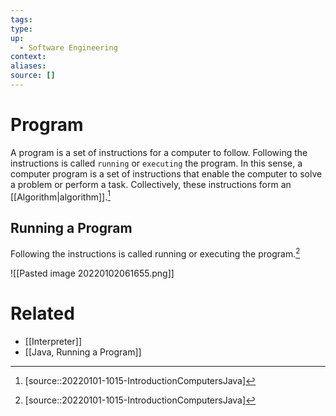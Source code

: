 ```yaml
---
tags:
type:
up:
  - Software Engineering
context:
aliases:
source: []
---
```


# Program

A program is a set of instructions for a computer to follow. Following the instructions is called `running` or `executing` the program. In this sense, a computer program is a set of instructions that enable the computer to solve a problem or perform a task. Collectively, these instructions form an [[Algorithm|algorithm]].[^2]

## Running a Program

Following the instructions is called running or executing the program.[^2]

![[Pasted image 20220102061655.png]]

# Related

- [[Interpreter]]
- [[Java, Running a Program]]

[^2]: [source::20220101-1015-IntroductionComputersJava]

